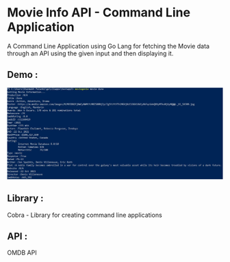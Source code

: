 # Movie Info API - Command Line Application
A Command Line Application using Go Lang for fetching the Movie data through an API using the given input and then displaying it.

## Demo :
![](MovieAPIDemo.JPG)

## Library :
Cobra - Library for creating command line applications

## API :
OMDB API

